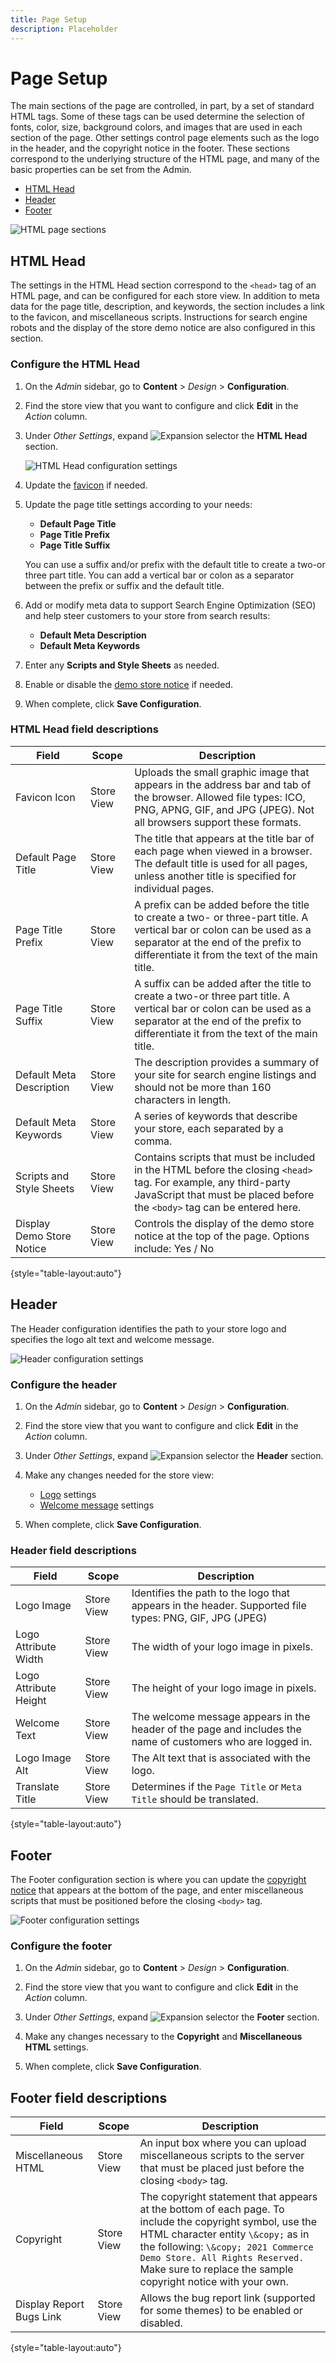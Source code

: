 ```yaml
---
title: Page Setup
description: Placeholder
---
```

# Page Setup

The main sections of the page are controlled, in part, by a set of standard HTML tags. Some of these tags can be used determine the selection of fonts, color, size, background colors, and images that are used in each section of the page. Other settings control page elements such as the logo in the header, and the copyright notice in the footer. These sections correspond to the underlying structure of the HTML page, and many of the basic properties can be set from the Admin.

- [HTML Head](#html-head)
- [Header](#header)
- [Footer](#footer)

![HTML page sections](./assets/storefront-home-html-inspect.png)<!-- zoom -->

## HTML Head

The settings in the HTML Head section correspond to the `<head>` tag of an HTML page, and can be configured for each store view. In addition to meta data for the page title, description, and keywords, the section includes a link to the favicon, and miscellaneous scripts. Instructions for search engine robots and the display of the store demo notice are also configured in this section.

### Configure the HTML Head

1. On the _Admin_ sidebar, go to **Content** > _Design_ > **Configuration**.

1. Find the store view that you want to configure and click **Edit** in the _Action_ column.

1. Under _Other Settings_, expand ![Expansion selector](../assets/icon-display-expand.png) the **HTML Head** section.

   ![HTML Head configuration settings](./assets/configuration-html-head.png)<!-- zoom -->

1. Update the [favicon](../getting-started/storefront-branding.md#add-a-favicon) if needed.

1. Update the page title settings according to your needs:

   - **Default Page Title**
   - **Page Title Prefix**
   - **Page Title Suffix**

   You can use a suffix and/or prefix with the default title to create a two-or three part title. You can add a vertical bar or colon as a separator between the prefix or suffix and the default title.

1. Add or modify meta data to support Search Engine Optimization (SEO) and help steer customers to your store from search results:

   - **Default Meta Description**
   - **Default Meta Keywords**

1. Enter any **Scripts and Style Sheets** as needed.

1. Enable or disable the [demo store notice](../getting-started/storefront-branding.md#set-the-store-demo-notice) if needed.

1. When complete, click **Save Configuration**.

### HTML Head field descriptions

|Field|Scope|Description|
|--- |--- |--- |
|Favicon Icon|Store View|Uploads the small graphic image that appears in the address bar and tab of the browser. Allowed file types: ICO, PNG, APNG, GIF, and JPG (JPEG). Not all browsers support these formats.|
|Default Page Title|Store View|The title that appears at the title bar of each page when viewed in a  browser. The default title is used for all pages, unless another title is specified for individual pages.|
|Page Title Prefix|Store View|A prefix can be added before the title to create a two- or three-part title. A vertical bar or colon can be used  as a separator at the end of the prefix to differentiate it from the text of the main title.|
|Page Title Suffix|Store View|A suffix can be added after the title to create a two-or three part title. A vertical bar or colon can be used as a separator at the end of the prefix to differentiate it from the text of the main title.|
|Default Meta Description|Store View|The description provides a summary of your site for search engine listings and should not be more than 160 characters in length.|
|Default Meta Keywords|Store View|A series of keywords that describe your store, each separated by a comma.|
|Scripts and Style Sheets|Store View|Contains scripts that must be included in the HTML before the closing `<head>` tag. For example, any third-party JavaScript that must be placed before the `<body>` tag can be entered here.|
|Display Demo Store Notice|Store View|Controls the display of the demo store notice at the top of the page. Options include: Yes / No|

{style="table-layout:auto"}

## Header

The Header configuration identifies the path to your store logo and specifies the logo alt text and welcome message.

![Header configuration settings](./assets/configuration-header.png)<!-- zoom -->

### Configure the header

1. On the _Admin_ sidebar, go to **Content** > _Design_ > **Configuration**.

1. Find the store view that you want to configure and click **Edit** in the _Action_ column.

1. Under _Other Settings_, expand ![Expansion selector](../assets/icon-display-expand.png) the **Header** section.

1. Make any changes needed for the store view:

   - [Logo](../getting-started/storefront-branding.md#upload-your-logo) settings
   - [Welcome message](../getting-started/storefront-branding.md#change-the-welcome-message) settings

1. When complete, click **Save Configuration**.

### Header field descriptions

|Field|Scope|Description|
|--- |--- |--- |
|Logo Image|Store View|Identifies the path to the logo that appears in the header. Supported file types: PNG, GIF, JPG (JPEG)|
|Logo Attribute Width|Store View|The width of your logo image in pixels.|
|Logo Attribute Height|Store View|The height of your logo image in pixels.|
|Welcome Text|Store View|The welcome message appears in the header of the page and  includes the name of customers who are logged in.|
|Logo Image Alt|Store View|The Alt text that is associated with the logo.|
|Translate Title|Store View|Determines if the `Page Title` or `Meta Title` should be translated.|

{style="table-layout:auto"}

## Footer

The Footer configuration section is where you can update the [copyright notice](../getting-started/storefront-branding.md#change-the-copyright-notice) that appears at the bottom of the page, and enter miscellaneous scripts that must be positioned before the closing `<body>` tag.

![Footer configuration settings](./assets/configuration-footer.png)<!-- zoom -->

### Configure the footer

1. On the _Admin_ sidebar, go to **Content** > _Design_ > **Configuration**.

1. Find the store view that you want to configure and click **Edit** in the _Action_ column.

1. Under _Other Settings_, expand ![Expansion selector](../assets/icon-display-expand.png) the **Footer** section.

1. Make any changes necessary to the **Copyright** and **Miscellaneous HTML** settings.

1. When complete, click **Save Configuration**.

## Footer field descriptions

|Field|Scope|Description|
|--- |--- |--- |
|Miscellaneous HTML|Store View|An input box where you can upload miscellaneous scripts to the server that must be placed just before the closing `<body>` tag.|
|Copyright|Store View|The copyright statement that appears at the bottom of each page. To include the copyright symbol, use the HTML character entity `\&copy;` as in the following: `\&copy; 2021 Commerce Demo Store. All Rights Reserved.` Make sure to replace the sample copyright notice with your own.|
|Display Report Bugs Link|Store View|Allows the bug report link (supported for some themes) to be enabled or disabled.|

{style="table-layout:auto"}
